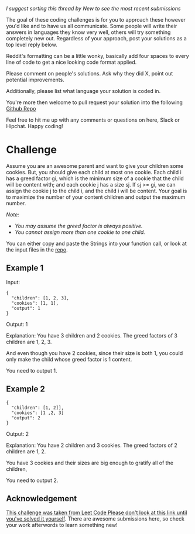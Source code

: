 _I suggest sorting this thread by *New* to see the most recent submissions_

The goal of these coding challenges is for you to approach these however you'd like and to have us all communicate. Some people will write their answers in languages they know very well, others will try something completely new out. Regardless of your approach, post your solutions as a top level reply below.

Reddit's formatting can be a little wonky, basically add four spaces to every line of code to get a nice looking code format applied.

Please comment on people's solutions. Ask why they did X, point out potential improvements.

Additionally, please list what language your solution is coded in.

You're more then welcome to pull request your solution into the following [Github Repo](https://github.com/GregHilston/Code-Foo)

Feel free to hit me up with any comments or questions on here, Slack or Hipchat. Happy coding!

# Challenge

Assume you are an awesome parent and want to give your children some cookies. But, you should give each child at most one cookie. Each child i has a greed factor gi, which is the minimum size of a cookie that the child will be content with; and each cookie j has a size sj. If sj >= gi, we can assign the cookie j to the child i, and the child i will be content. Your goal is to maximize the number of your content children and output the maximum number. 

_Note:_

- _You may assume the greed factor is always positive._
- _You cannot assign more than one cookie to one child._

You can either copy and paste the Strings into your function call, or look at the input files in the [repo](https://github.com/GregHilston/Code-Foo/blob/master/Challenges/challenge_23_assign_cookies/).

## Example 1

Input: 

```
{
  "children": [1, 2, 3],
  "cookies": [1, 1],
  "output": 1
}
```

Output: 1

Explanation: You have 3 children and 2 cookies. The greed factors of 3 children are 1, 2, 3.

And even though you have 2 cookies, since their size is both 1, you could only make the child whose greed factor is 1 content.

You need to output 1.

## Example 2

```
{
  "children": [1, 2]],
  "cookies": [1 ,2, 3]
  "output": 2
}
```

Output: 2

Explanation: You have 2 children and 3 cookies. The greed factors of 2 children are 1, 2.

You have 3 cookies and their sizes are big enough to gratify all of the children,

You need to output 2.

## Acknowledgement

[This challenge was taken from Leet Code Please don't look at this link until you've solved it yourself](https://leetcode.com/problems/assign-cookies/). There are awesome submissions here, so check your work afterwords to learn something new!